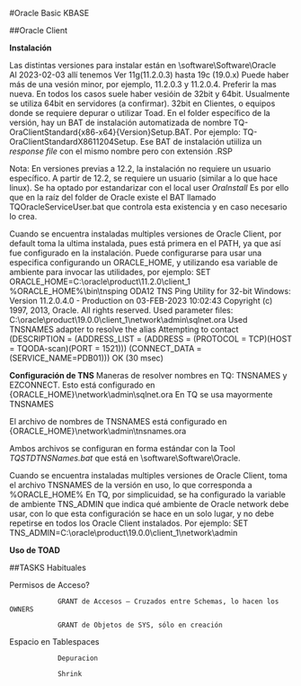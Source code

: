 #Oracle Basic KBASE

##Oracle Client

**Instalación**

Las distintas versiones para instalar están en \\software\Software\Oracle\
Al 2023-02-03 allí tenemos Ver 11g(11.2.0.3) hasta 19c (19.0.x)
Puede haber más de una vesión minor, por ejemplo, 11.2.0.3 y 11.2.0.4. Preferir la mas nueva.
En todos los casos suele haber vesióin de 32bit y 64bit. Usualmente se utiliza 64bit en servidores (a confirmar). 32bit en Clientes, o equipos donde se requiere depurar o utilizar Toad. 
En el folder específico de la versión, hay un BAT de instalación automatizada de nombre TQ-OraClientStandard{x86-x64}{Version}Setup.BAT. Por ejemplo: TQ-OraClientStandardX8611204Setup.
Ese BAT de instalación utiiliza un *response file* con el mismo nombre pero con extensión .RSP

Nota: 
En versiones previas a 12.2, la instalación no requiere un usuario específico. A partir de 12.2, se requiere un usuario (similar a lo que hace linux). Se ha optado por estandarizar con el local user *OraInstall*
Es por ello que en la raíz del folder de Oracle existe el BAT llamado TQOracleServiceUser.bat que controla esta existencia y en caso necesario lo crea. 

Cuando se encuentra instaladas multiples versiones de Oracle Client, por default toma la ultima instalada, pues está primera en el PATH, ya que así fue configurado en la instalación.
Puede configurarse para usar una especifica configurando un ORACLE_HOME, y utilizando esa variable de ambiente para invocar las utilidades, por ejemplo:
SET ORACLE_HOME=C:\oracle\product\11.2.0\client_1
%ORACLE_HOME%\bin\tnsping ODA12
TNS Ping Utility for 32-bit Windows: Version 11.2.0.4.0 - Production on 03-FEB-2023 10:02:43
Copyright (c) 1997, 2013, Oracle.  All rights reserved.
Used parameter files:
C:\oracle\product\19.0.0\client_1\network\admin\sqlnet.ora
Used TNSNAMES adapter to resolve the alias
Attempting to contact (DESCRIPTION = (ADDRESS_LIST = (ADDRESS = (PROTOCOL = TCP)(HOST = TQODA-scan)(PORT = 1521))) (CONNECT_DATA = (SERVICE_NAME=PDB01)))
OK (30 msec)



**Configuración de TNS**
Maneras de resolver nombres en TQ: TNSNAMES y EZCONNECT.
Esto está configurado en {ORACLE_HOME}\network\admin\sqlnet.ora 
En TQ se usa mayormente TNSNAMES

El archivo de nombres de TNSNAMES está configurado en {ORACLE_HOME}\network\admin\tnsnames.ora 

Ambos archivos se configuran en forma estándar con la Tool *TQSTDTNSNames.bat* que está en \\software\Software\Oracle. 

Cuando se encuentra instaladas multiples versiones de Oracle Client, toma el archivo TNSNAMES de la versión en uso, lo que corresponda a %ORACLE_HOME%
En TQ, por simplicuidad, se ha configurado la variable de ambiente TNS_ADMIN que indica qué ambiente de Oracle network debe usar, con lo que esta configuración se hace en un solo lugar, y no debe repetirse en todos los Oracle Client instalados. 
Por ejemplo: SET TNS_ADMIN=C:\oracle\product\19.0.0\client_1\network\admin



**Uso de TOAD**

 

 

##TASKS Habituales

 

Permisos de Acceso?

                GRANT de Accesos – Cruzados entre Schemas, lo hacen los OWNERS

                GRANT de Objetos de SYS, sólo en creación

Espacio en Tablespaces

                Depuracion

                Shrink

 